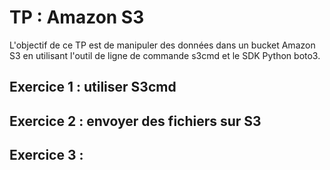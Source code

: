 # TP : Amazon S3

L'objectif de ce TP est de manipuler des données dans un bucket Amazon S3 en utilisant l'outil de ligne de commande s3cmd et le SDK Python boto3.

## Exercice 1 : utiliser S3cmd



## Exercice 2 : envoyer des fichiers sur S3


## Exercice 3 :